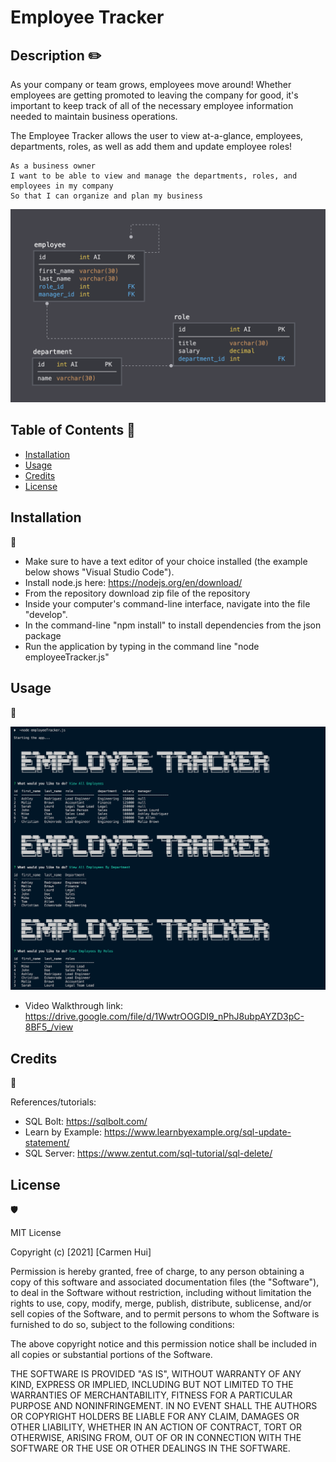 # Employee Tracker

## Description ✏️

As your company or team grows, employees move around! Whether employees are getting promoted to leaving the company for good, it's important to keep track of all of the necessary employee information needed to maintain business operations. 

The Employee Tracker allows the user to view at-a-glance, employees, departments, roles, as well as add them and update employee roles!

```
As a business owner
I want to be able to view and manage the departments, roles, and employees in my company
So that I can organize and plan my business
```
![Image of Schema](assets/schema.png)

## Table of Contents 📜

* [Installation](#installation)
* [Usage](#usage)
* [Credits](#credits)
* [License](#license)


## Installation 
💾

* Make sure to have a text editor of your choice installed (the example below shows "Visual Studio Code").
* Install node.js here: https://nodejs.org/en/download/
* From the repository download zip file of the repository
* Inside your computer's command-line interface, navigate into the file "develop".
* In the command-line "npm install" to install dependencies from the json package
* Run the application by typing in the command line "node employeeTracker.js"

## Usage 
🔧

![View All Employees By...](assets/screenShot_1.png)
* Video Walkthrough link: https://drive.google.com/file/d/1WwtrOOGDI9_nPhJ8ubpAYZD3pC-8BF5_/view

## Credits 
📣

References/tutorials:
* SQL Bolt: https://sqlbolt.com/
* Learn by Example: https://www.learnbyexample.org/sql-update-statement/
* SQL Server: https://www.zentut.com/sql-tutorial/sql-delete/


## License 
🛡️

MIT License

Copyright (c) [2021] [Carmen Hui]

Permission is hereby granted, free of charge, to any person obtaining a copy
of this software and associated documentation files (the "Software"), to deal
in the Software without restriction, including without limitation the rights
to use, copy, modify, merge, publish, distribute, sublicense, and/or sell
copies of the Software, and to permit persons to whom the Software is
furnished to do so, subject to the following conditions:

The above copyright notice and this permission notice shall be included in all
copies or substantial portions of the Software.

THE SOFTWARE IS PROVIDED "AS IS", WITHOUT WARRANTY OF ANY KIND, EXPRESS OR
IMPLIED, INCLUDING BUT NOT LIMITED TO THE WARRANTIES OF MERCHANTABILITY,
FITNESS FOR A PARTICULAR PURPOSE AND NONINFRINGEMENT. IN NO EVENT SHALL THE
AUTHORS OR COPYRIGHT HOLDERS BE LIABLE FOR ANY CLAIM, DAMAGES OR OTHER
LIABILITY, WHETHER IN AN ACTION OF CONTRACT, TORT OR OTHERWISE, ARISING FROM,
OUT OF OR IN CONNECTION WITH THE SOFTWARE OR THE USE OR OTHER DEALINGS IN THE
SOFTWARE.

